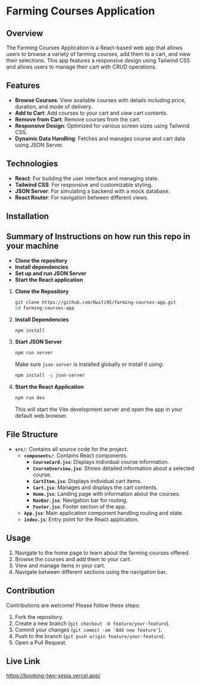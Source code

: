 # Farming Courses Application

## Overview

The Farming Courses Application is a React-based web app that allows users to browse a variety of farming courses, add them to a cart, and view their selections. This app features a responsive design using Tailwind CSS and allows users to manage their cart with CRUD operations.

## Features

- **Browse Courses**: View available courses with details including price, duration, and mode of delivery.
- **Add to Cart**: Add courses to your cart and view cart contents.
- **Remove from Cart**: Remove courses from the cart.
- **Responsive Design**: Optimized for various screen sizes using Tailwind CSS.
- **Dynamic Data Handling**: Fetches and manages course and cart data using JSON Server.

## Technologies

- **React**: For building the user interface and managing state.
- **Tailwind CSS**: For responsive and customizable styling.
- **JSON Server**: For simulating a backend with a mock database.
- **React Router**: For navigation between different views.

## Installation

## Summary of Instructions on how run this repo in your machine

- **Clone the repository**
- **Install dependencies**
- **Set up and run JSON Server**
- **Start the React application**

1. **Clone the Repository**

    ```bash
    git clone https://github.com/Owiti95/farming-courses-app.git
    cd farming-courses-app
    ```

2. **Install Dependencies**

    ```bash
    npm install
    ```

3. **Start JSON Server**

    ```bash
    npm run server
    ```

    Make sure `json-server` is installed globally or install it using:

    ```bash
    npm install -g json-server
    ```

4. **Start the React Application**

    ```bash
    npm run dev
    ```

    This will start the Vite development server and open the app in your default web browser.

## File Structure

- **`src/`**: Contains all source code for the project.
  - **`components/`**: Contains React components.
    - **`CourseCard.jsx`**: Displays individual course information.
    - **`CourseOverview.jsx`**: Shows detailed information about a selected course.
    - **`CartItem.jsx`**: Displays individual cart items.
    - **`Cart.jsx`**: Manages and displays the cart contents.
    - **`Home.jsx`**: Landing page with information about the courses.
    - **`NavBar.jsx`**: Navigation bar for routing.
    - **`Footer.jsx`**: Footer section of the app.
  - **`App.jsx`**: Main application component handling routing and state.
  - **`index.js`**: Entry point for the React application.

## Usage

1. Navigate to the home page to learn about the farming courses offered.
2. Browse the courses and add them to your cart.
3. View and manage items in your cart.
4. Navigate between different sections using the navigation bar.

## Contribution

Contributions are welcome! Please follow these steps:

1. Fork the repository.
2. Create a new branch (`git checkout -b feature/your-feature`).
3. Commit your changes (`git commit -am 'Add new feature'`).
4. Push to the branch (`git push origin feature/your-feature`).
5. Open a Pull Request.

## Live Link

https://booking-two-sepia.vercel.app/